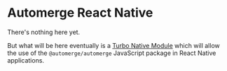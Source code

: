 # Automerge React Native

There's nothing here yet.

But what will be here eventually is a [Turbo Native Module](https://reactnative.dev/docs/turbo-native-modules-introduction) which will allow the use of the `@automerge/automerge` JavaScript package in React Native applications.
